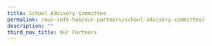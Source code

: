 ```yaml
---
title: School Advisory Committee
permalink: /our-info-hub/our-partners/school-advisory-committee/
description: ""
third_nav_title: Our Partners
---
```

